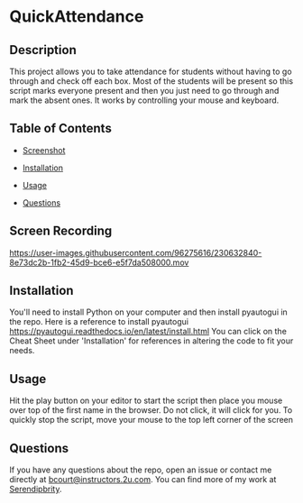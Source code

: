 # QuickAttendance


## Description

This project allows you to take attendance for students without having to go through and check off each box. Most of the students will be present so this script marks everyone present and then you just need to go through and mark the absent ones. It works by controlling your mouse and keyboard.

## Table of Contents 

* [Screenshot](#screenshot)

* [Installation](#installation)

* [Usage](#usage)


* [Questions](#questions)


## Screen Recording
https://user-images.githubusercontent.com/96275616/230632840-8e73dc2b-1fb2-45d9-bce6-e5f7da508000.mov


## Installation

You'll need to install Python on your computer and then install pyautogui in the repo. Here is a reference to install pyautogui	https://pyautogui.readthedocs.io/en/latest/install.html
You can click on the Cheat Sheet under 'Installation' for references in altering the code to fit your needs.


## Usage

Hit the play button on your editor to start the script then place you mouse over top of the first name in the browser. Do not click, it will click for you. To quickly stop the script, move your mouse to the top left corner of the screen



## Questions

If you have any questions about the repo, open an issue or contact me directly at bcourt@instructors.2u.com. You can find more of my work at [Serendipbrity](https://github.com/Serendipbrity/).
